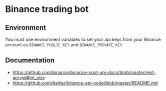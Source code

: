 # Binance trading bot

## Environment

You must use environment variables to set your api keys from your Binance account as `BINANCE_PUBLIC_KEY` and `BINANCE_PRIVATE_KEY`.

## Documentation

- https://github.com/binance/binance-spot-api-docs/blob/master/rest-api.md#lot_size
- https://github.com/Ashlar/binance-api-node/blob/master/README.md
